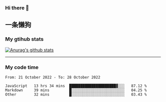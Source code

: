 ### Hi there 👋

## 一条懒狗
<!--
**kiss-me-quickly/kiss-me-quickly** is a ✨ _special_ ✨ repository because its `README.md` (this file) appears on your GitHub profile.

Here are some ideas to get you started:

- 🔭 I’m currently working on ...
- 🌱 I’m currently learning ...
- 👯 I’m looking to collaborate on ...
- 🤔 I’m looking for help with ...
- 💬 Ask me about ...
- 📫 How to reach me: ...
- 😄 Pronouns: ...
- ⚡ Fun fact: ...
-->


### My gtihub stats

[![Anurag's github stats](https://github-readme-stats.vercel.app/api?username=kiss-me-quickly)](https://github.com/anuraghazra/github-readme-stats)

***

### My code time

<!--START_SECTION:waka-->

```text
From: 21 October 2022 - To: 28 October 2022

JavaScript   13 hrs 34 mins  █████████████████████▓░░░   87.12 %
Markdown     39 mins         █░░░░░░░░░░░░░░░░░░░░░░░░   04.25 %
Other        32 mins         █░░░░░░░░░░░░░░░░░░░░░░░░   03.43 %
```

<!--END_SECTION:waka-->
